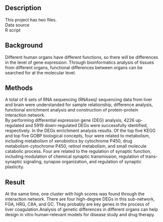 ## Description
This project has two files.  
Data source   
R script

## Background
Different human organs have different functions, so there will be differences in the level of gene expression. Through bioinformatics analysis of tissues from different organs, functional differences between organs can be searched for at the molecular level.
## Methods
A total of 6 sets of RNA sequencing (RNAseq) sequencing data from liver and brain were understanded for sample relationship, difference analysis, functional enrichment analysis and construction of protein-protein interaction network.  
By performing differential expression gene (DEG) analysis, 4226 up-regulated and 5919 down-regulated DEGs were successfully identified, respectively. In the DEGs enrichment analysis results. Of the top five KEGG and top five GOBP biological concepts, four were related to metabolism, including metabolism of xenobiotics by cytochrome P450, drug metabolism-cytochrome P450, retinol metabolism, and small molecule catabolic process. Four are related to the regulation of synaptic function, including modulation of chemical synaptic transmission, regulation of trans-synaptic signaling, synapse organization, and regulation of synaptic plasticity. 
## Result
At the same time, one cluster with high scores was found through the interaction network. There are four high-degree DEGs in this sub-network, FGA, HRG, C8A, and GC. They probably are key genes in the process of liver coagulation.Analysis of genetic differences in different organs can help design in vitro human-relevant models for disease study and drug therapy.
